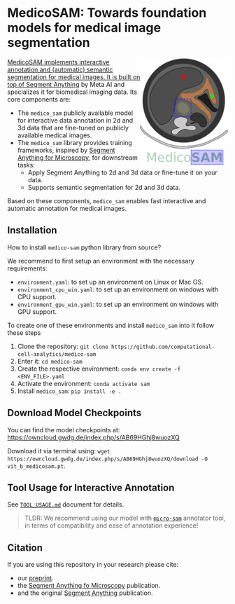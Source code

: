 # MedicoSAM: Towards foundation models for medical image segmentation

<a href="https://github.com/computational-cell-analytics/medico-sam"><img src="https://github.com/computational-cell-analytics/medico-sam/blob/master/docs/logos/logo.png" width="200" align="right">

MedicoSAM implements interactive annotation and (automatic) semantic segmentation for medical images. It is built on top of [Segment Anything](https://segment-anything.com/) by Meta AI and specializes it for biomedical imaging data. Its core components are:
- The `medico_sam` publicly available model for interactive data annotation in 2d and 3d data that are fine-tuned on publicly available medical images.
- The `medico_sam` library provides training frameworks, inspired by [Segment Anything for Microscopy](https://computational-cell-analytics.github.io/micro-sam/micro_sam.html), for downstream tasks:
  - Apply Segment Anything to 2d and 3d data or fine-tune it on your data.
  - Supports semantic segmentation for 2d and 3d data.

Based on these components, `medico_sam` enables fast interactive and automatic annotation for medical images.

## Installation

How to install `medico-sam` python library from source?

We recommend to first setup an environment with the necessary requirements:
- `environment.yaml`: to set up an environment on Linux or Mac OS.
- `environment_cpu_win.yaml`: to set up an environment on windows with CPU support.
- `environment_gpu_win.yaml`: to set up an environment on windows with GPU support.

To create one of these environments and install `medico_sam` into it follow these steps

1. Clone the repository: `git clone https://github.com/computational-cell-analytics/medico-sam`
2. Enter it: `cd medico-sam`
3. Create the respective environment: `conda env create -f <ENV_FILE>.yaml`
4. Activate the environment: `conda activate sam`
5. Install `medico_sam`: `pip install -e .`

## Download Model Checkpoints

You can find the model checkpoints at: https://owncloud.gwdg.de/index.php/s/AB69HGhj8wuozXQ

Download it via terminal using: `wget https://owncloud.gwdg.de/index.php/s/AB69HGhj8wuozXQ/download -O vit_b_medicosam.pt`.

## Tool Usage for Interactive Annotation

See [`TOOL_USAGE.md`](./TOOL_USAGE.md) document for details.

> TLDR: We recommend using our model with [`micro-sam`](https://github.com/computational-cell-analytics/micro-sam) annotator tool, in terms of compatibility and ease of annotation experience!

## Citation
If you are using this repository in your research please cite:

- our [preprint](https://doi.org/10.48550/arXiv.2501.11734).
- the [Segment Anything fo Microscopy](https://www.nature.com/articles/s41592-024-02580-4) publication.
- and the original [Segment Anything](https://arxiv.org/abs/2304.02643) publication.
